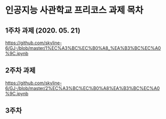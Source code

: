 # 인공지능 사관학교 프리코스 과제 목차

## 1주차 과제 (2020. 05. 21)
https://github.com/skyline-6/GJ-/blob/master/1%EC%A3%BC%EC%B0%A8_%EA%B3%BC%EC%A0%9C.ipynb

## 2주차 과제
https://github.com/skyline-6/GJ-/blob/master/2%EC%A3%BC%EC%B0%A8%EA%B3%BC%EC%A0%9C.ipynb

## 3주차 

